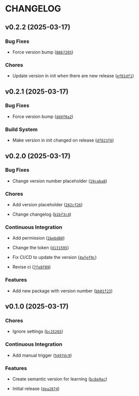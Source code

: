 # CHANGELOG


## v0.2.2 (2025-03-17)

### Bug Fixes

- Force version bump
  ([`8867205`](https://github.com/ahmadzfaiz/semantic-version/commit/88672052cefd5615fe333b4d1277e486a0af18a3))

### Chores

- Update version in init when there are new release
  ([`ef81df1`](https://github.com/ahmadzfaiz/semantic-version/commit/ef81df1379910f1f78cdb0d071d166e5af1187c7))


## v0.2.1 (2025-03-17)

### Bug Fixes

- Force version bump
  ([`dd4f0a2`](https://github.com/ahmadzfaiz/semantic-version/commit/dd4f0a21605617407b49011dcc80c84cad0be3db))

### Build System

- Make version in init changed on release
  ([`df823f6`](https://github.com/ahmadzfaiz/semantic-version/commit/df823f68304c51fab06655a4ab1f4a54a6e71955))


## v0.2.0 (2025-03-17)

### Bug Fixes

- Change version number placeholder
  ([`19caba8`](https://github.com/ahmadzfaiz/semantic-version/commit/19caba8b5aee42769d8ff6b9e4242c6c15438d4d))

### Chores

- Add version placeholder
  ([`262cf26`](https://github.com/ahmadzfaiz/semantic-version/commit/262cf266809e7000981aba4d0ca1828c20504309))

- Change changelog
  ([`b1bf3c4`](https://github.com/ahmadzfaiz/semantic-version/commit/b1bf3c443a39cbd211eac1415cb5efa35916844a))

### Continuous Integration

- Add permission
  ([`1bebd80`](https://github.com/ahmadzfaiz/semantic-version/commit/1bebd80c8394614409a4f1370a778fc25d28f910))

- Change the token
  ([`d131595`](https://github.com/ahmadzfaiz/semantic-version/commit/d1315959bbc8a1e44a4047212dc7ba393cd3622e))

- Fix CI/CD to update the version
  ([`4afef9c`](https://github.com/ahmadzfaiz/semantic-version/commit/4afef9c9e5d0570c1e9135312d96b6a8b119b034))

- Revise ci
  ([`7fe8f89`](https://github.com/ahmadzfaiz/semantic-version/commit/7fe8f896ed541b0f17b98cd302d7012924f52ce5))

### Features

- Add new package with version number
  ([`bb01f23`](https://github.com/ahmadzfaiz/semantic-version/commit/bb01f23a13715dc941fa8770fd378d9a61d0085b))


## v0.1.0 (2025-03-17)

### Chores

- Ignore settings
  ([`bc15265`](https://github.com/ahmadzfaiz/semantic-version/commit/bc152659baa8070eaf880404ae326be65292e00f))

### Continuous Integration

- Add manual trigger
  ([`5497dc9`](https://github.com/ahmadzfaiz/semantic-version/commit/5497dc92d649e21cac2d2753526bde6620cb29cd))

### Features

- Create semantic version for learning
  ([`bc8e9ac`](https://github.com/ahmadzfaiz/semantic-version/commit/bc8e9acae5e0471b04301a18833731da5abf961c))

- Initial release
  ([`dea2874`](https://github.com/ahmadzfaiz/semantic-version/commit/dea2874d83681218a1b12c33f7c5d815900d8aef))
